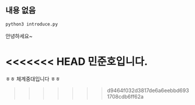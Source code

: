 ## 내용 없음
~~~python
python3 introduce.py
~~~
안녕하세요~

<<<<<<< HEAD
민준호입니다.
=======
ㅎㅎ 체계중대입니다 ㅎㅎ
>>>>>>> d9464f032d3817de6a6eebbd6931708cdb6ff62a
